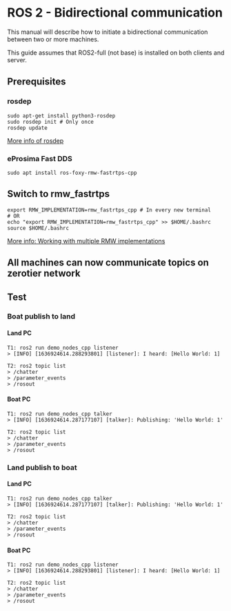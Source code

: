 # ROS 2 - Bidirectional communication

This manual will describe how to initiate a bidirectional communication between two or more machines.

This guide assumes that ROS2-full (not base) is installed on both clients and server.

## Prerequisites

### rosdep

```console
sudo apt-get install python3-rosdep
sudo rosdep init # Only once
rosdep update
```

[More info of rosdep](https://wiki.ros.org/rosdep#Installing_rosdep)

### eProsima Fast DDS

```concole
sudo apt install ros-foxy-rmw-fastrtps-cpp
```

## Switch to rmw_fastrtps

```concole
export RMW_IMPLEMENTATION=rmw_fastrtps_cpp # In every new terminal
# OR 
echo "export RMW_IMPLEMENTATION=rmw_fastrtps_cpp" >> $HOME/.bashrc
source $HOME/.bashrc
```

[More info: Working with multiple RMW implementations](https://ftp-osl.osuosl.org/pub/ros/ros_docs_mirror/en/galactic/How-To-Guides/Working-with-multiple-RMW-implementations.html)

## All machines can now communicate topics on zerotier network

## Test

### Boat publish to land

#### Land PC

```console
T1: ros2 run demo_nodes_cpp listener
> [INFO] [1636924614.288293801] [listener]: I heard: [Hello World: 1]

T2: ros2 topic list
> /chatter
> /parameter_events
> /rosout
```

#### Boat PC

```console
T1: ros2 run demo_nodes_cpp talker
> [INFO] [1636924614.287177107] [talker]: Publishing: 'Hello World: 1'

T2: ros2 topic list
> /chatter
> /parameter_events
> /rosout
```

### Land publish to boat

#### Land PC

```console
T1: ros2 run demo_nodes_cpp talker
> [INFO] [1636924614.287177107] [talker]: Publishing: 'Hello World: 1'

T2: ros2 topic list
> /chatter
> /parameter_events
> /rosout
```

#### Boat PC

```console
T1: ros2 run demo_nodes_cpp listener
> [INFO] [1636924614.288293801] [listener]: I heard: [Hello World: 1]

T2: ros2 topic list
> /chatter
> /parameter_events
> /rosout
